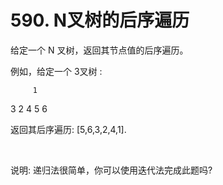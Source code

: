 # 590. N叉树的后序遍历
给定一个 N 叉树，返回其节点值的后序遍历。

例如，给定一个 3叉树 :

         1
   3     2     4
 5   6
 

返回其后序遍历: [5,6,3,2,4,1].

 

说明: 递归法很简单，你可以使用迭代法完成此题吗?